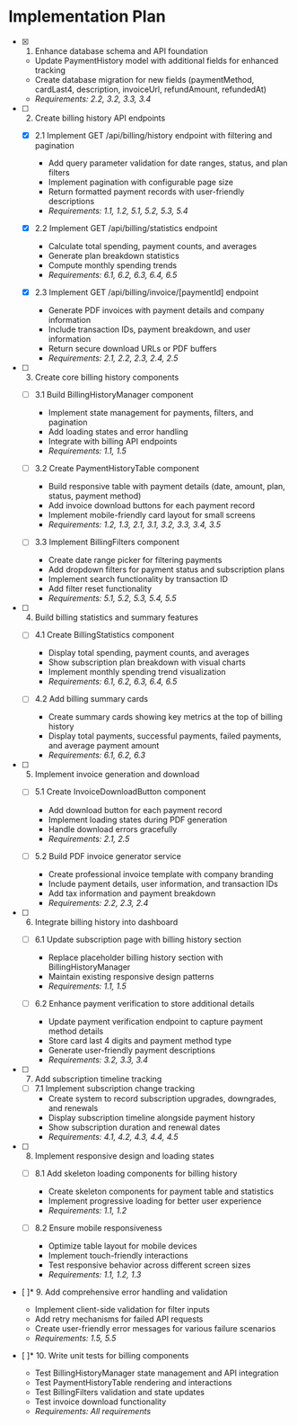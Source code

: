 # Implementation Plan

- [x] 1. Enhance database schema and API foundation

  - Update PaymentHistory model with additional fields for enhanced tracking
  - Create database migration for new fields (paymentMethod, cardLast4, description, invoiceUrl, refundAmount, refundedAt)
  - _Requirements: 2.2, 3.2, 3.3, 3.4_

- [ ] 2. Create billing history API endpoints

  - [x] 2.1 Implement GET /api/billing/history endpoint with filtering and pagination

    - Add query parameter validation for date ranges, status, and plan filters
    - Implement pagination with configurable page size
    - Return formatted payment records with user-friendly descriptions
    - _Requirements: 1.1, 1.2, 5.1, 5.2, 5.3, 5.4_

  - [x] 2.2 Implement GET /api/billing/statistics endpoint

    - Calculate total spending, payment counts, and averages
    - Generate plan breakdown statistics
    - Compute monthly spending trends
    - _Requirements: 6.1, 6.2, 6.3, 6.4, 6.5_

  - [x] 2.3 Implement GET /api/billing/invoice/[paymentId] endpoint

    - Generate PDF invoices with payment details and company information
    - Include transaction IDs, payment breakdown, and user information
    - Return secure download URLs or PDF buffers
    - _Requirements: 2.1, 2.2, 2.3, 2.4, 2.5_

- [ ] 3. Create core billing history components

  - [ ] 3.1 Build BillingHistoryManager component

    - Implement state management for payments, filters, and pagination
    - Add loading states and error handling
    - Integrate with billing API endpoints
    - _Requirements: 1.1, 1.5_

  - [ ] 3.2 Create PaymentHistoryTable component

    - Build responsive table with payment details (date, amount, plan, status, payment method)
    - Add invoice download buttons for each payment record
    - Implement mobile-friendly card layout for small screens
    - _Requirements: 1.2, 1.3, 2.1, 3.1, 3.2, 3.3, 3.4, 3.5_

  - [ ] 3.3 Implement BillingFilters component
    - Create date range picker for filtering payments
    - Add dropdown filters for payment status and subscription plans
    - Implement search functionality by transaction ID
    - Add filter reset functionality
    - _Requirements: 5.1, 5.2, 5.3, 5.4, 5.5_

- [ ] 4. Build billing statistics and summary features

  - [ ] 4.1 Create BillingStatistics component

    - Display total spending, payment counts, and averages
    - Show subscription plan breakdown with visual charts
    - Implement monthly spending trend visualization
    - _Requirements: 6.1, 6.2, 6.3, 6.4, 6.5_

  - [ ] 4.2 Add billing summary cards
    - Create summary cards showing key metrics at the top of billing history
    - Display total payments, successful payments, failed payments, and average payment amount
    - _Requirements: 6.1, 6.2, 6.3_

- [ ] 5. Implement invoice generation and download

  - [ ] 5.1 Create InvoiceDownloadButton component

    - Add download button for each payment record
    - Implement loading states during PDF generation
    - Handle download errors gracefully
    - _Requirements: 2.1, 2.5_

  - [ ] 5.2 Build PDF invoice generator service
    - Create professional invoice template with company branding
    - Include payment details, user information, and transaction IDs
    - Add tax information and payment breakdown
    - _Requirements: 2.2, 2.3, 2.4_

- [ ] 6. Integrate billing history into dashboard

  - [ ] 6.1 Update subscription page with billing history section

    - Replace placeholder billing history section with BillingHistoryManager
    - Maintain existing responsive design patterns
    - _Requirements: 1.1, 1.5_

  - [ ] 6.2 Enhance payment verification to store additional details
    - Update payment verification endpoint to capture payment method details
    - Store card last 4 digits and payment method type
    - Generate user-friendly payment descriptions
    - _Requirements: 3.2, 3.3, 3.4_

- [ ] 7. Add subscription timeline tracking

  - [ ] 7.1 Implement subscription change tracking
    - Create system to record subscription upgrades, downgrades, and renewals
    - Display subscription timeline alongside payment history
    - Show subscription duration and renewal dates
    - _Requirements: 4.1, 4.2, 4.3, 4.4, 4.5_

- [ ] 8. Implement responsive design and loading states

  - [ ] 8.1 Add skeleton loading components for billing history

    - Create skeleton components for payment table and statistics
    - Implement progressive loading for better user experience
    - _Requirements: 1.1, 1.2_

  - [ ] 8.2 Ensure mobile responsiveness
    - Optimize table layout for mobile devices
    - Implement touch-friendly interactions
    - Test responsive behavior across different screen sizes
    - _Requirements: 1.1, 1.2, 1.3_

- [ ]\* 9. Add comprehensive error handling and validation

  - Implement client-side validation for filter inputs
  - Add retry mechanisms for failed API requests
  - Create user-friendly error messages for various failure scenarios
  - _Requirements: 1.5, 5.5_

- [ ]\* 10. Write unit tests for billing components
  - Test BillingHistoryManager state management and API integration
  - Test PaymentHistoryTable rendering and interactions
  - Test BillingFilters validation and state updates
  - Test invoice download functionality
  - _Requirements: All requirements_
